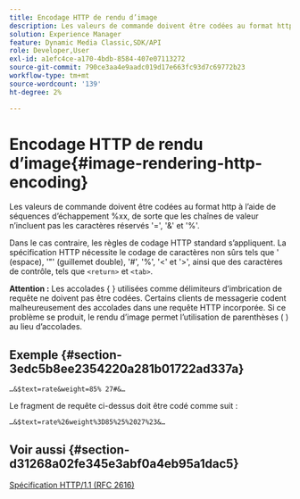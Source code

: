 ```yaml
---
title: Encodage HTTP de rendu d’image
description: Les valeurs de commande doivent être codées au format http à l’aide de séquences d’échappement %xx, de sorte que les chaînes de valeur n’incluent pas les caractères réservés '=', '&' et '%'.
solution: Experience Manager
feature: Dynamic Media Classic,SDK/API
role: Developer,User
exl-id: a1efc4ce-a170-4bdb-8584-407e07113272
source-git-commit: 790ce3aa4e9aadc019d17e663fc93d7c69772b23
workflow-type: tm+mt
source-wordcount: '139'
ht-degree: 2%

---
```


# Encodage HTTP de rendu d’image{#image-rendering-http-encoding}

Les valeurs de commande doivent être codées au format http à l’aide de séquences d’échappement %xx, de sorte que les chaînes de valeur n’incluent pas les caractères réservés &#39;=&#39;, &#39;&amp;&#39; et &#39;%&#39;.

Dans le cas contraire, les règles de codage HTTP standard s’appliquent. La spécification HTTP nécessite le codage de caractères non sûrs tels que &#39; (espace), &#39;&quot;&#39; (guillemet double), &#39;#&#39;, &#39;%&#39;, &#39;&lt;&#39; et &#39;>&#39;, ainsi que des caractères de contrôle, tels que `<return>` et `<tab>`.

**Attention :** Les accolades { } utilisées comme délimiteurs d’imbrication de requête ne doivent pas être codées. Certains clients de messagerie codent malheureusement des accolades dans une requête HTTP incorporée. Si ce problème se produit, le rendu d’image permet l’utilisation de parenthèses ( ) au lieu d’accolades.

## Exemple {#section-3edc5b8ee2354220a281b01722ad337a}

`…&$text=rate&weight=85% 27#&…`

Le fragment de requête ci-dessus doit être codé comme suit :

`…&$text=rate%26weight%3D85%25%2027%23&…`

## Voir aussi {#section-d31268a02fe345e3abf0a4eb95a1dac5}

[Spécification HTTP/1.1 (RFC 2616)](https://www.w3.org/Protocols/rfc2616/rfc2616.html)
